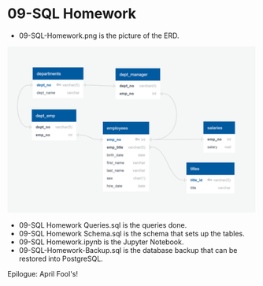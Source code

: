 # 09-SQL Homework

- 09-SQL-Homework.png is the picture of the ERD.

![09-SQL-Homework.png](09-SQL-Homework.png) 

- 09-SQL Homework Queries.sql is the queries done.
- 09-SQL Homework Schema.sql is the schema that sets up the tables.
- 09-SQL Homework.ipynb is the Jupyter Notebook.
- 09-SQL-Homework-Backup.sql is the database backup that can be restored into PostgreSQL.

Epilogue: April Fool's!
